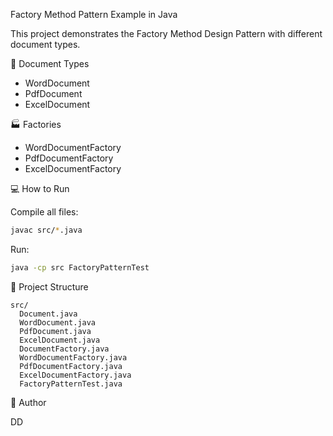 
 Factory Method Pattern Example in Java

This project demonstrates the Factory Method Design Pattern with different document types.

 📄 Document Types
- WordDocument
- PdfDocument
- ExcelDocument

🏭 Factories
- WordDocumentFactory
- PdfDocumentFactory
- ExcelDocumentFactory

💻 How to Run

 Compile all files:
```bash
javac src/*.java
```

 Run:
```bash
java -cp src FactoryPatternTest
```

 📂 Project Structure
```
src/
  Document.java
  WordDocument.java
  PdfDocument.java
  ExcelDocument.java
  DocumentFactory.java
  WordDocumentFactory.java
  PdfDocumentFactory.java
  ExcelDocumentFactory.java
  FactoryPatternTest.java
```

 🙌 Author

DD
